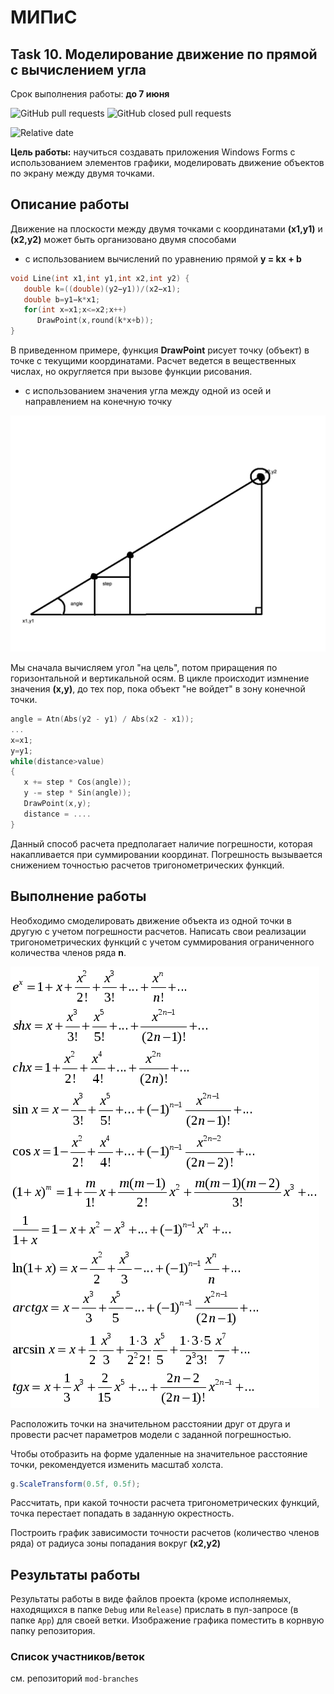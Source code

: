 # МИПиС

## Task 10. Моделирование движение по прямой с вычислением угла

Срок выполнения работы: **до 7 июня**

![GitHub pull requests](https://img.shields.io/github/issues-pr/UNN-IASR/mod-task10-ufo)
![GitHub closed pull requests](https://img.shields.io/github/issues-pr-closed/UNN-IASR/mod-task10-ufo)

![Relative date](https://img.shields.io/date/1623013200)

**Цель работы:** научиться создавать приложения Windows Forms с использованием элементов графики, моделировать движение объектов по экрану между двумя точками.

## Описание работы

Движение на плоскости между двумя точками с координатами **(x1,y1)** и **(x2,y2)** может быть организовано двумя способами

- с использованием вычислений по уравнению прямой **y = kx + b**

```cpp
void Line(int x1,int y1,int x2,int y2) {
   double k=((double)(y2−y1))/(x2−x1); 
   double b=y1−k*x1;
   for(int x=x1;x<=x2;x++)
      DrawPoint(x,round(k*x+b));
} 
```
В приведенном примере, функция **DrawPoint** рисует точку (объект) в точке с текущими координатами. Расчет ведется в вещественных числах, но округляется при вызове функции рисования.

- с использованием значения угла между одной из осей и направлением на конечную точку

![](angle.png)

Мы сначала вычисляем угол "на цель", потом приращения по горизонтальной и вертикальной осям. В цикле происходит измнение значения **(x,y)**, до тех пор, пока объект "не войдет" в зону конечной точки. 

```cpp
angle = Atn(Abs(y2 - y1) / Abs(x2 - x1));
...
x=x1;
y=y1;
while(distance>value)
{
   x += step * Cos(angle));
   y -= step * Sin(angle));
   DrawPoint(x,y);
   distance = ....
}
```
Данный способ расчета предполагает наличие погрешности, которая накапливается при суммировании координат. Погрешность вызывается снижением точностью расчетов тригонометрических функций.


## Выполнение работы

Необходимо смоделировать движение объекта из одной точки в другую с учетом погрешности расчетов. Написать свои реализации тригонометрических функций с учетом суммирования ограниченного количества членов ряда **n**.

![](formulas.png)

Расположить точки на значительном расстоянии друг от друга и провести расчет параметров модели с заданной погрешностью.

Чтобы отобразить на форме удаленные на значительное расстояние точки, рекомендуется изменить масштаб холста.


```csharp
g.ScaleTransform(0.5f, 0.5f);
```

Рассчитать, при какой точности расчета тригонометрических функций, точка перестает попадать в заданную окрестность.

Построить график зависимости точности расчетов (количество членов ряда) от радиуса зоны попадания вокруг **(x2,y2)**


## Результаты работы

Результаты работы в виде файлов проекта (кроме исполняемых, находящихся в папке `Debug` или `Release`) прислать в пул-запросе (в папке `App`) для своей ветки. Изображение графика поместить в корнвую папку репозитория.

### Список участников/веток

см. репозиторий `mod-branches`